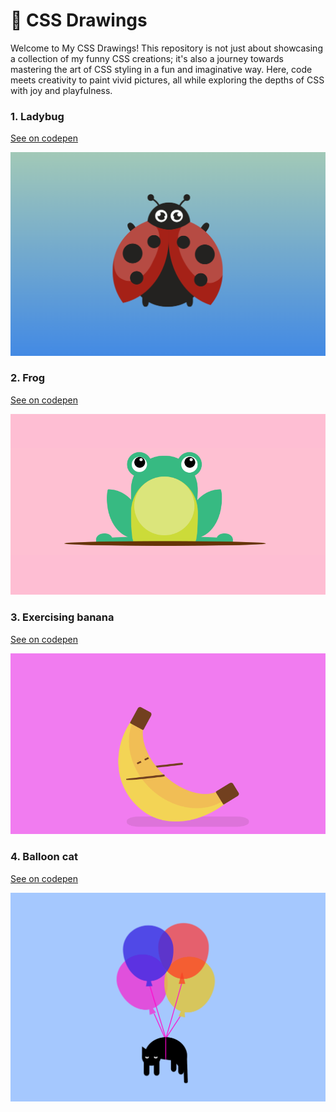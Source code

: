 # 🎨 CSS Drawings

Welcome to My CSS Drawings! This repository is not just about showcasing a collection of my funny CSS creations; it's also a journey towards mastering the art of CSS styling in a fun and imaginative way. Here, code meets creativity to paint vivid pictures, all while exploring the depths of CSS with joy and playfulness.

### 1. Ladybug

<a href="https://codepen.io/devdanutie/pen/MWRRmZN">See on codepen </a>

<img src="./gallery/ladybug.jpg" />

### 2. Frog

<a href="https://codepen.io/devdanutie/pen/bGJyQJP">See on codepen </a>

<img src="./gallery/frog.gif" />

### 3. Exercising banana

<a href="https://codepen.io/devdanutie/pen/mdgNgJX">See on codepen </a>

<img src="./gallery/banana.gif" />

### 4. Balloon cat

<a href="https://codepen.io/devdanutie/pen/MWdrQMB">See on codepen </a>

<img src="./gallery/balloon-cat.gif" />
